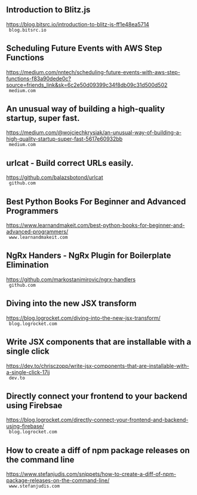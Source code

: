 ## Introduction to Blitz.js  
https://blog.bitsrc.io/introduction-to-blitz-js-ff1e48ea5714  
 ` blog.bitsrc.io`
  

## Scheduling Future Events with AWS Step Functions  
https://medium.com/nntech/scheduling-future-events-with-aws-step-functions-f83a90dede0c?source=friends_link&sk=6c2e50d09399c34f8db09c31d500d502  
 ` medium.com`
  

## An unusual way of building a high-quality startup, super fast.  
https://medium.com/@wojciechkrysiak/an-unusual-way-of-building-a-high-quality-startup-super-fast-5617e60932bb  
 ` medium.com`
  

## urlcat - Build correct URLs easily.  
https://github.com/balazsbotond/urlcat  
 ` github.com`
  

## Best Python Books For Beginner and Advanced Programmers  
https://www.learnandmakeit.com/best-python-books-for-beginner-and-advanced-programmers/  
 ` www.learnandmakeit.com`
  

## NgRx Handers - NgRx Plugin for Boilerplate Elimination  
https://github.com/markostanimirovic/ngrx-handlers  
 ` github.com`
  

## Diving into the new JSX transform  
https://blog.logrocket.com/diving-into-the-new-jsx-transform/  
 ` blog.logrocket.com`
  

## Write JSX components that are installable with a single click  
https://dev.to/chrisczopp/write-jsx-components-that-are-installable-with-a-single-click-17ij  
 ` dev.to`
  

## Directly connect your frontend to your backend using Firebsae  
https://blog.logrocket.com/directly-connect-your-frontend-and-backend-using-firebase/  
 ` blog.logrocket.com`
  

## How to create a diff of npm package releases on the command line  
https://www.stefanjudis.com/snippets/how-to-create-a-diff-of-npm-package-releases-on-the-command-line/  
 ` www.stefanjudis.com`
  

